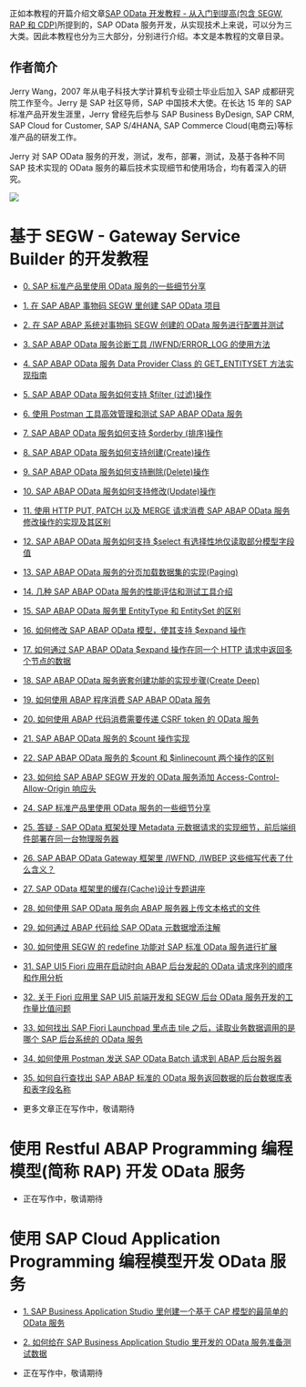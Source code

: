正如本教程的开篇介绍文章[SAP OData 开发教程 - 从入门到提高(包含 SEGW, RAP 和 CDP)](https://jerry.blog.csdn.net/article/details/125468125)所提到的，SAP OData 服务开发，从实现技术上来说，可以分为三大类。因此本教程也分为三大部分，分别进行介绍。本文是本教程的文章目录。

## 作者简介

Jerry Wang，2007 年从电子科技大学计算机专业硕士毕业后加入 SAP 成都研究院工作至今。Jerry 是 SAP 社区导师，SAP 中国技术大使。在长达 15 年的 SAP 标准产品开发生涯里，Jerry 曾经先后参与 SAP Business ByDesign, SAP CRM, SAP Cloud for Customer, SAP S/4HANA, SAP Commerce Cloud(电商云)等标准产品的研发工作。

Jerry 对 SAP OData 服务的开发，测试，发布，部署，测试，及基于各种不同 SAP 技术实现的 OData 服务的幕后技术实现细节和使用场合，均有着深入的研究。

![](https://img-blog.csdnimg.cn/ac9f815e59e34b1088e3bb0802622fb9.jpeg#pic_center)

# 基于 SEGW - Gateway Service Builder 的开发教程

- [0. SAP 标准产品里使用 OData 服务的一些细节分享](https://jerry.blog.csdn.net/article/details/127593757)

- [1. 在 SAP ABAP 事物码 SEGW 里创建 SAP OData 项目](https://jerry.blog.csdn.net/article/details/125768423)

- [2. 在 SAP ABAP 系统对事物码 SEGW 创建的 OData 服务进行配置并测试](https://blog.csdn.net/i042416/article/details/125781692)

- [3. SAP ABAP OData 服务诊断工具 /IWFND/ERROR_LOG 的使用方法](https://jerry.blog.csdn.net/article/details/126054502)

- [4. SAP ABAP OData 服务 Data Provider Class 的 GET_ENTITYSET 方法实现指南](https://blog.csdn.net/i042416/article/details/126062166)

- [5. SAP ABAP OData 服务如何支持 $filter (过滤)操作](https://blog.csdn.net/i042416/article/details/126079417)

- [6. 使用 Postman 工具高效管理和测试 SAP ABAP OData 服务](https://jerry.blog.csdn.net/article/details/126084987)

- [7. SAP ABAP OData 服务如何支持 $orderby (排序)操作](https://jerry.blog.csdn.net/article/details/126089889)

- [8. SAP ABAP OData 服务如何支持创建(Create)操作](https://jerry.blog.csdn.net/article/details/126096205)

- [9. SAP ABAP OData 服务如何支持删除(Delete)操作](https://blog.csdn.net/i042416/article/details/126108785)

- [10. SAP ABAP OData 服务如何支持修改(Update)操作](https://blog.csdn.net/i042416/article/details/126130059)

- [11. 使用 HTTP PUT, PATCH 以及 MERGE 请求消费 SAP ABAP OData 服务修改操作的实现及其区别](https://jerry.blog.csdn.net/article/details/126142762)

- [12. SAP ABAP OData 服务如何支持 $select 有选择性地仅读取部分模型字段值](https://jerry.blog.csdn.net/article/details/126163273)

- [13. SAP ABAP OData 服务的分页加载数据集的实现(Paging)](https://blog.csdn.net/i042416/article/details/126191715)

- [14. 几种 SAP ABAP OData 服务的性能评估和测试工具介绍](https://blog.csdn.net/i042416/article/details/126196909)

- [15. SAP ABAP OData 服务里 EntityType 和 EntitySet 的区别](https://jerry.blog.csdn.net/article/details/126383625)

- [16. 如何修改 SAP ABAP OData 模型，使其支持 $expand 操作](https://jerry.blog.csdn.net/article/details/126402523)

- [17. 如何通过 SAP ABAP OData $expand 操作在同一个 HTTP 请求中返回多个节点的数据](https://jerry.blog.csdn.net/article/details/126445641)

- [18. SAP ABAP OData 服务嵌套创建功能的实现步骤(Create Deep)](https://jerry.blog.csdn.net/article/details/126601507)

- [19. 如何使用 ABAP 程序消费 SAP ABAP OData 服务](https://jerry.blog.csdn.net/article/details/126613213)

- [20. 如何使用 ABAP 代码消费需要传递 CSRF token 的 OData 服务](https://jerry.blog.csdn.net/article/details/126718687)

- [21. SAP ABAP OData 服务的 $count 操作实现](https://jerry.blog.csdn.net/article/details/126921513)
 
- [22. SAP ABAP OData 服务的 $count 和 $inlinecount 两个操作的区别](https://blog.csdn.net/i042416/article/details/126924558)

- [23. 如何给 SAP ABAP SEGW 开发的 OData 服务添加 Access-Control-Allow-Origin 响应头](https://jerry.blog.csdn.net/article/details/127188171)

- [24. SAP 标准产品里使用 OData 服务的一些细节分享](https://blog.csdn.net/i042416/article/details/127593757)

- [25. 答疑 - SAP OData 框架处理 Metadata 元数据请求的实现细节，前后端组件部署在同一台物理服务器](https://jerry.blog.csdn.net/article/details/128158298)

- [26. SAP ABAP OData Gateway 框架里 /IWFND, /IWBEP 这些缩写代表了什么含义？](https://jerry.blog.csdn.net/article/details/128178945)

- [27. SAP OData 框架里的缓存(Cache)设计专题讲座](https://jerry.blog.csdn.net/article/details/128365532)

- [28. 如何使用 SAP OData 服务向 ABAP 服务器上传文本格式的文件](https://jerry.blog.csdn.net/article/details/128405227)

- [29. 如何通过 ABAP 代码给 SAP OData 元数据增添注解](https://jerry.blog.csdn.net/article/details/128411994)

- [30. 如何使用 SEGW 的 redefine 功能对 SAP 标准 OData 服务进行扩展](https://jerry.blog.csdn.net/article/details/128516573)

- [31. SAP UI5 Fiori 应用在启动时向 ABAP 后台发起的 OData 请求序列的顺序和作用分析](https://jerry.blog.csdn.net/article/details/128575198)

- [32. 关于 Fiori 应用里 SAP UI5 前端开发和 SEGW 后台 OData 服务开发的工作量比值问题](https://jerry.blog.csdn.net/article/details/128939305)

- [33. 如何找出 SAP Fiori Launchpad 里点击 tile 之后，读取业务数据调用的是哪个 SAP 后台系统的 OData 服务](https://jerry.blog.csdn.net/article/details/129910190)

- [34. 如何使用 Postman 发送 SAP OData Batch 请求到 ABAP 后台服务器](https://jerry.blog.csdn.net/article/details/129925734)

- [35. 如何自行查找出 SAP ABAP 标准的 OData 服务返回数据的后台数据库表和表字段名称](https://blog.csdn.net/i042416/article/details/130143127)

- 更多文章正在写作中，敬请期待

# 使用 Restful ABAP Programming 编程模型(简称 RAP) 开发 OData 服务

- 正在写作中，敬请期待

# 使用 SAP Cloud Application Programming 编程模型开发 OData 服务

* [1. SAP Business Application Studio 里创建一个基于 CAP 模型的最简单的 OData 服务](https://blog.csdn.net/i042416/article/details/128058748)

* [2. 如何给在 SAP Business Application Studio 里开发的 OData 服务准备测试数据](https://blog.csdn.net/i042416/article/details/128063472)

- 正在写作中，敬请期待